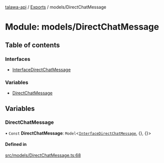 [talawa-api](../README.md) / [Exports](../modules.md) / models/DirectChatMessage

# Module: models/DirectChatMessage

## Table of contents

### Interfaces

- [InterfaceDirectChatMessage](../interfaces/models_DirectChatMessage.InterfaceDirectChatMessage.md)

### Variables

- [DirectChatMessage](models_DirectChatMessage.md#directchatmessage)

## Variables

### DirectChatMessage

• `Const` **DirectChatMessage**: `Model`\<[`InterfaceDirectChatMessage`](../interfaces/models_DirectChatMessage.InterfaceDirectChatMessage.md), \{\}, \{\}\>

#### Defined in

[src/models/DirectChatMessage.ts:68](https://github.com/PalisadoesFoundation/talawa-api/blob/4e2c75b/src/models/DirectChatMessage.ts#L68)

